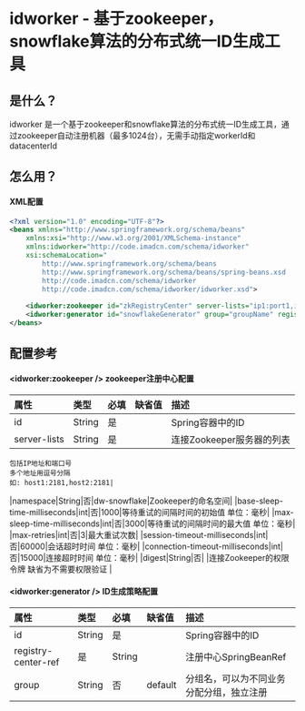 # idworker - 基于zookeeper，snowflake算法的分布式统一ID生成工具
## 是什么？
idworker 是一个基于zookeeper和snowflake算法的分布式统一ID生成工具，通过zookeeper自动注册机器（最多1024台），无需手动指定workerId和datacenterId

## 怎么用？
#### XML配置 
```xml
<?xml version="1.0" encoding="UTF-8"?>
<beans xmlns="http://www.springframework.org/schema/beans"
    xmlns:xsi="http://www.w3.org/2001/XMLSchema-instance"
    xmlns:idworker="http://code.imadcn.com/schema/idworker"
	xsi:schemaLocation="
        http://www.springframework.org/schema/beans 
        http://www.springframework.org/schema/beans/spring-beans.xsd
        http://code.imadcn.com/schema/idworker
        http://code.imadcn.com/schema/idworker/idworker.xsd">
        
    <idworker:zookeeper id="zkRegistryCenter" server-lists="ip1:port1,ip2:port2"/>
    <idworker:generator id="snowflakeGenerator" group="groupName" registry-center-ref="zkRegistryCenter" />
</beans>

```
## 配置参考
#### <idworker:zookeeper /> zookeeper注册中心配置

|属性|类型|必填|缺省值|描述|
|:------|:------|:------|:------|:------|
|id|String|是| |Spring容器中的ID|
|server-lists|String|是| |连接Zookeeper服务器的列表
    包括IP地址和端口号
    多个地址用逗号分隔
    如: host1:2181,host2:2181|
|namespace|String|否|dw-snowflake|Zookeeper的命名空间|
|base-sleep-time-milliseconds|int|否|1000|等待重试的间隔时间的初始值
    单位：毫秒|
|max-sleep-time-milliseconds|int|否|3000|等待重试的间隔时间的最大值
    单位：毫秒|
|max-retries|int|否|3|最大重试次数|
|session-timeout-milliseconds|int|否|60000|会话超时时间
    单位：毫秒|
|connection-timeout-milliseconds|int|否|15000|连接超时时间
    单位：毫秒|
|digest|String|否| |连接Zookeeper的权限令牌    缺省为不需要权限验证  |

#### <idworker:generator /> ID生成策略配置

|属性|类型|必填|缺省值|描述|
|:------|:------|:------|:------|:------|
|id|String|是| |Spring容器中的ID|
|registry-center-ref|是|String| |注册中心SpringBeanRef|
|group|String|否|default|分组名，可以为不同业务分配分组，独立注册|
